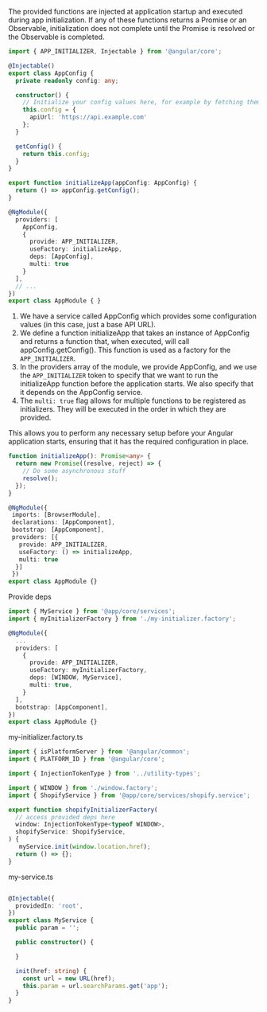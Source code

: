 The provided functions are injected at application startup and executed during app initialization. 
If any of these functions returns a Promise or an Observable, initialization does not complete until the Promise is resolved or the Observable is completed.

```typescript
import { APP_INITIALIZER, Injectable } from '@angular/core';

@Injectable()
export class AppConfig {
  private readonly config: any;

  constructor() {
    // Initialize your config values here, for example by fetching them from an API.
    this.config = {
      apiUrl: 'https://api.example.com'
    };
  }

  getConfig() {
    return this.config;
  }
}

export function initializeApp(appConfig: AppConfig) {
  return () => appConfig.getConfig();
}

@NgModule({
  providers: [
    AppConfig,
    {
      provide: APP_INITIALIZER,
      useFactory: initializeApp,
      deps: [AppConfig],
      multi: true
    }
  ],
  // ...
})
export class AppModule { }

```

1. We have a service called AppConfig which provides some configuration values (in this case, just a base API URL).
2. We define a function initializeApp that takes an instance of AppConfig and returns a function that, when executed, will call appConfig.getConfig(). This function is used as a factory for the `APP_INITIALIZER`.
3. In the providers array of the module, we provide AppConfig, and we use the `APP_INITIALIZER` token to specify that we want to run the initializeApp function before the application starts. We also specify that it depends on the AppConfig service.
4. The `multi: true` flag allows for multiple functions to be registered as initializers. They will be executed in the order in which they are provided.

This allows you to perform any necessary setup before your Angular application starts, ensuring that it has the required configuration in place.


```typescript
function initializeApp(): Promise<any> {
  return new Promise((resolve, reject) => {
    // Do some asynchronous stuff
    resolve();
  });
}

@NgModule({
 imports: [BrowserModule],
 declarations: [AppComponent],
 bootstrap: [AppComponent],
 providers: [{
   provide: APP_INITIALIZER,
   useFactory: () => initializeApp,
   multi: true
  }]
 })
export class AppModule {}
```

Provide deps 

```typescript
import { MyService } from '@app/core/services';
import { myInitializerFactory } from './my-initializer.factory';

@NgModule({
  ...
  providers: [
    {
      provide: APP_INITIALIZER,
      useFactory: myInitializerFactory,
      deps: [WINDOW, MyService],
      multi: true,
    }
  ],
  bootstrap: [AppComponent],
})
export class AppModule {}

```
my-initializer.factory.ts
```typescript
import { isPlatformServer } from '@angular/common';
import { PLATFORM_ID } from '@angular/core';

import { InjectionTokenType } from '../utility-types';

import { WINDOW } from './window.factory';
import { ShopifyService } from '@app/core/services/shopify.service';

export function shopifyInitializerFactory(
  // access provided deps here
  window: InjectionTokenType<typeof WINDOW>,
  shopifyService: ShopifyService,
) {
   myService.init(window.location.href);  
  return () => {};
}

```

my-service.ts
```typescript

@Injectable({
  providedIn: 'root',
})
export class MyService {
  public param = '';

  public constructor() {

  }

  init(href: string) {
    const url = new URL(href);
    this.param = url.searchParams.get('app');        
  }
}


```


